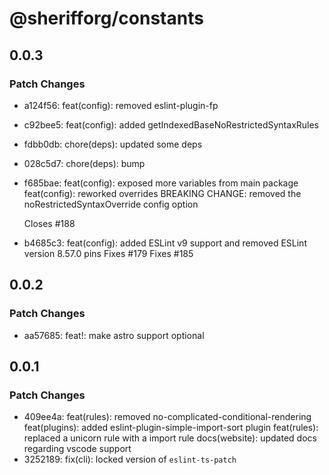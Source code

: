 # @sherifforg/constants

## 0.0.3

### Patch Changes

- a124f56: feat(config): removed eslint-plugin-fp
- c92bee5: feat(config): added getIndexedBaseNoRestrictedSyntaxRules
- fdbb0db: chore(deps): updated some deps
- 028c5d7: chore(deps): bump
- f685bae: feat(config): exposed more variables from main package
  feat(config): reworked overrides
  BREAKING CHANGE: removed the noRestrictedSyntaxOverride config option

  Closes #188

- b4685c3: feat(config): added ESLint v9 support and removed ESLint version 8.57.0 pins
  Fixes #179
  Fixes #185

## 0.0.2

### Patch Changes

- aa57685: feat!: make astro support optional

## 0.0.1

### Patch Changes

- 409ee4a: feat(rules): removed no-complicated-conditional-rendering
  feat(plugins): added eslint-plugin-simple-import-sort plugin
  feat(rules): replaced a unicorn rule with a import rule
  docs(website): updated docs regarding vscode support
- 3252189: fix(cli): locked version of `eslint-ts-patch`
